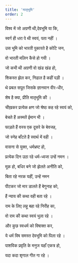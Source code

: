```yaml
---
title: 'मातृभूमि'
order: 2
---
```


विश्व में जो अग्रणी थी,देवभूमि या कि,

स्वर्ग ही धरा पे थी स्वयं, पता नहीं ।

उस भूमि को भारती पुकारते है कोटि जन,

वो भारती मलिन कैसे हो गयी ।

जो कभी थी अग्रणी वो खंड खंड हो,

शिकस्त झेल कर, निढाल है कहीं पड़ी ।

थे प्रबल सपूत जिसके ज्ञानवान वीर-धीर,

शेष है क्या, प्रीति मातृभूमि की ।

चीख़कर प्रत्येक क्षण जो श्रेष्ठ कह रहे स्वयं को,

बेचते हैं अस्मतें ईमान भी ।

फाड़ते हैं वस्त्र एक दूसरे के बेवजह,

जो स्नेह बाँटते है स्वार्थ में वही ।

वासना से युक्त, धर्मभ्रष्ट हो,

प्रत्येक दिन उठा रहे धर्म-ध्वजा उन्हें नमन ।

मूक हो, बधिर बने जो झेलते अनीति को,

बिता रहे नरक यहीं, उन्हें नमन

पीटकर जो मार डालते हैं बेगुनाह को,

हैं न्याय की कथा वही बता रहे ।

राम के लिए लहू बहा रहे निरीह का,

वो राम की कथा स्वयं भुला रहे ।

और कुछ स्वधर्म को विषाक्त कर,

ये धर्म विष समस्त देवभूमि को पिला रहे ।

पाशविक प्रवृति के मनुज यहाँ एकत्र हो,

यदा कदा शृगाल गीत गा रहे ।
